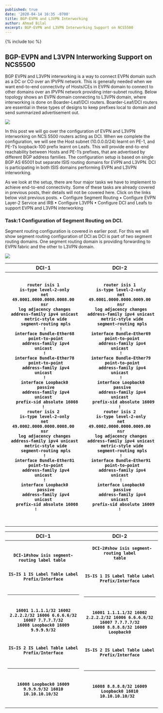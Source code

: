 ```yaml
---
published: true
date: '2020-04-14 16:35 -0700'
title: BGP-EVPN and L3VPN Interworking
author: Ahmad Bilal
excerpt: BGP-EVPN and L3VPN Interworking Support on NCS5500
---
```

{% include toc %}

## BGP-EVPN and L3VPN Interworking Support on NCS5500

BGP EVPN and L3VPN interworking is a way to connect EVPN domain such as a DC or CO over an IPVPN network. This is generally needed when we want end-to-end connectivity of Hosts/CEs in EVPN domain to connect to other domains over an IPVPN network providing inter-subnet routing.
Below topology shows an EVPN domain connecting to L3VPN domain, where interworking is done on Boarder-Leaf/DCI routers. Boarder-Leaf/DCI routers are essential in these types of designs to keep prefixes local to domain and send summarized advertisement out.

![](https://github.com/xrdocs/ncs5500/blob/gh-pages/images/evpn-config/evpn-l3vpn-interworking-topology.png?raw=true)

In this post we will go over the configuration of EVPN and L3VPN interworking on NCS 5500 routers acting as DCI. When we complete the configuration, we will see the Host subnet (10.0.0.0/24) learnt on PE-1, and PE-1’s loopback-100 prefix learnt on Leafs. This will provide end-to-end reachability between Hosts and PE-1’s prefixes, that are advertised by different BGP address families. The configuration setup is based on single BGP AS 65001 but separate ISIS routing domains for EVPN and L3VPN. DCI is participating in both ISIS domains performing EVPN and L3VPN interworking.

As we look at the setup, there are four major tasks we have to implement to achieve end-to-end connectivity. Some of these tasks are already covered in previous posts, their details will not be covered here. Click on the links below visit previous posts. 
•	Configure Segment Routing
•	Configure EVPN Layer-2 Service and IRB
•	Configure L3VPN
•	Configure DCI and Leafs to support EVPN and L3VPN interworking


### Task:1 Configuration of Segment Routing on DCI.
Segment routing configuration is covered in earlier post. For this we will show segment routing configuration of DCI as DCI is part of two segment routing domains. One segment routing domain is providing forwarding to EVPN fabric and the other to L3VPN domain.

![](https://github.com/xrdocs/ncs5500/blob/gh-pages/images/evpn-config/evpn-l3vpn-interworking-transport.png?raw=true)



<table style="border-collapse: collapse; border: none;">
  <tr style="border: none;">
    <th>DCI-1</th>
    <th>DCI-2</th>
  </tr>
  <tr style="border: none;">
    <th>
      <div class="highlighter-rouge">
      <pre class="highlight">
      <code>
router isis 1
 is-type level-2-only
 net 49.0001.0000.0000.0008.00
 nsr
 log adjacency changes
 address-family ipv4 unicast
  metric-style wide
  segment-routing mpls
 !
 interface Bundle-Ether68
  point-to-point
  address-family ipv4 unicast
 !
 interface Bundle-Ether78
  point-to-point
  address-family ipv4 unicast
 !
 interface Loopback0
  passive
  address-family ipv4 unicast
   prefix-sid absolute 16008
!
router isis 2
 is-type level-2-only
 net 49.0002.0000.0000.0008.00
 nsr
 log adjacency changes
 address-family ipv4 unicast
  metric-style wide
  segment-routing mpls
 !
 interface Bundle-Ether81
  point-to-point
  address-family ipv4 unicast
 !
 interface Loopback0
  passive
  address-family ipv4 unicast
   prefix-sid absolute 16008
!      
      </code>
      </pre>
      </div>
    </th>
    <th>
      <div class="highlighter-rouge">
      <pre class="highlight">
      <code>
router isis 1
 is-type level-2-only
 net 49.0001.0000.0000.0009.00
 nsr
 log adjacency changes
 address-family ipv4 unicast
  metric-style wide
  segment-routing mpls
 !
 interface Bundle-Ether69
  point-to-point
  address-family ipv4 unicast
 !
 interface Bundle-Ether79
  point-to-point
  address-family ipv4 unicast
 !
 interface Loopback0
  passive
  address-family ipv4 unicast
   prefix-sid absolute 16009
!
router isis 2
 is-type level-2-only
 net 49.0002.0000.0000.0009.00
 nsr
 log adjacency changes
 address-family ipv4 unicast
  metric-style wide
  segment-routing mpls
 !
 interface Bundle-Ether91
  point-to-point
  address-family ipv4 unicast
 !
 interface Loopback0
  passive
  address-family ipv4 unicast
   prefix-sid absolute 16009
!
      </code>
      </pre>
      </div>
    </th>
  </tr>
</table>

<table border="0">
  <tr>
    <th>DCI-1</th>
    <th>DCI-2</th>
  </tr>
  <tr>
    <th>
      <div class="highlighter-rouge">
      <pre class="highlight">
      <code>
DCI-1#show isis segment-routing label table 

IS-IS 1 IS Label Table
Label         Prefix/Interface
----------    ----------------
16001         1.1.1.1/32
16002         2.2.2.2/32
16006         6.6.6.6/32
16007         7.7.7.7/32
16008         Loopback0
16009         9.9.9.9/32

IS-IS 2 IS Label Table
Label         Prefix/Interface
----------    ----------------
16008         Loopback0
16009         9.9.9.9/32
16010         10.10.10.10/32 
      </code>
      </pre>
      </div>
    </th>
    <th>
      <div class="highlighter-rouge">
      <pre class="highlight">
      <code>
DCI-2#show isis segment-routing label table 

IS-IS 1 IS Label Table
Label         Prefix/Interface
----------    ----------------
16001         1.1.1.1/32
16002         2.2.2.2/32
16006         6.6.6.6/32
16007         7.7.7.7/32
16008         8.8.8.8/32
16009         Loopback0

IS-IS 2 IS Label Table
Label         Prefix/Interface
----------    ----------------
16008         8.8.8.8/32
16009         Loopback0
16010         10.10.10.10/32
      </code>
      </pre>
      </div>
    </th>
  </tr>
</table>
  